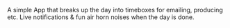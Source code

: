 A simple App that breaks up the day into timeboxes for emailing, producing etc. Live notifications & fun air horn noises when the day is done.
